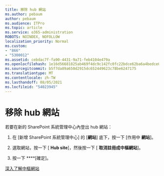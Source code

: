 ```yaml
---
title: 移除 hub 網站
ms.author: pebaum
author: pebaum
ms.audience: ITPro
ms.topic: article
ms.service: o365-administration
ROBOTS: NOINDEX, NOFOLLOW
localization_priority: Normal
ms.custom:
- "866"
- "5300012"
ms.assetid: cebdac7f-fa90-4431-9a71-feb4104e479a
ms.openlocfilehash: 1e16d56681825ab469f4dc9c142fc0fc22bdce62ba6a4bedce0ad8f488acf71f
ms.sourcegitcommit: b5f7da89a650d2915dc652449623c78be6247175
ms.translationtype: MT
ms.contentlocale: zh-TW
ms.lasthandoff: 08/05/2021
ms.locfileid: "54023945"
---
```

# <a name="remove-a-hub-site"></a>移除 hub 網站

若要在新的 SharePoint 系統管理中心內登出 hub 網站：
  
1. 在 [新增 SharePoint 系統管理中心] 的 [**網站**] 底下，按一下 [作用中 **網站**]。

2. 選取網站，按一下 [ **Hub site**]，然後按一下 [ **取消註冊成中樞網站**]。

3. 按一下 ****[確定]。

[深入了解中樞網站](https://support.office.com/article/what-is-a-sharepoint-hub-site-fe26ae84-14b7-45b6-a6d1-948b3966427f)
  